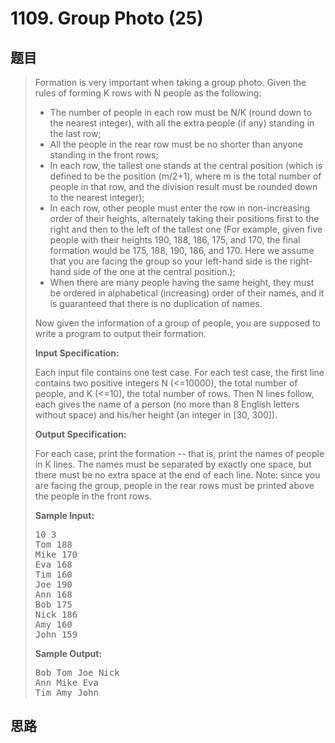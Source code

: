 <h1>1109. Group Photo (25)</h1>

## 题目

> <div id="problemContent">
> <p>Formation is very important when taking a group photo.  Given the rules of forming K rows with N people as the following:</p>
> <ul>
> <li> The number of people in each row must be N/K (round down to the nearest integer), with all the extra people (if any) standing in the last row;
> </li><li> All the people in the rear row must be no shorter than anyone standing in the front rows;
> </li><li> In each row, the tallest one stands at the central position (which is defined to be the position (m/2+1), where m is the total number of people in that row, and the division result must be rounded down to the nearest integer);
> </li><li> In each row, other people must enter the row in non-increasing order of their heights, alternately taking their positions first to the right and then to the left of the tallest one (For example, given five people with their heights 190, 188, 186, 175, and 170, the final formation would be 175, 188, 190, 186, and 170.  Here we assume that you are facing the group so your left-hand side is the right-hand side of the one at the central position.);
> </li><li> When there are many people having the same height, they must be ordered in alphabetical (increasing) order of their names, and it is guaranteed that there is no duplication of names.
> </li></ul>
> <p>Now given the information of a group of people, you are supposed to write a program to output their formation.</p>
> <p><b>
> Input Specification:
> </b></p>
> <p>Each input file contains one test case.  For each test case, the first line contains two positive integers N (&lt;=10000), the total number of people, and K (&lt;=10), the total number of rows.  Then N lines follow, each gives the name of a person (no more than 8 English letters without space) and his/her height (an integer in [30, 300]).</p>
> <p><b>
> Output Specification:
> </b></p>
> <p>For each case, print the formation -- that is, print the names of people in K lines.  The names must be separated by exactly one space, but there must be no extra space at the end of each line.  Note: since you are facing the group, people in the rear rows must be printed above the people in the front rows.
> </p>
> <b>Sample Input:</b><pre>
> 10 3
> Tom 188
> Mike 170
> Eva 168
> Tim 160
> Joe 190
> Ann 168
> Bob 175
> Nick 186
> Amy 160
> John 159
> </pre>
> <b>Sample Output:</b><pre>
> Bob Tom Joe Nick
> Ann Mike Eva
> Tim Amy John
> </pre>
> </div>

## 思路

